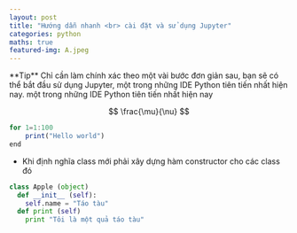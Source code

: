 ```yaml
---
layout: post
title: "Hướng dẫn nhanh <br> cài đặt và sử dụng Jupyter"
categories: python
maths: true
featured-img: A.jpeg
---
```

<div class="alert danger" markdown="1">
**Tip** Chỉ cần làm chính xác theo một vài bước đơn giản sau, bạn sẽ có thể  bắt đầu sử dụng Jupyter, một trong những IDE Python tiên tiến nhất hiện nay. một trong những IDE Python tiên tiến nhất hiện nay
</div>


$$
\frac{\mu}{\nu}
$$

``` javascript
for 1=1:100
	print("Hello world")
end
```

- Khi định nghĩa class mới phải xây dựng hàm constructor cho các class đó

``` python
class Apple (object)
  def __init__ (self):
    self.name = "Táo tàu"
  def print (self)
    print "Tôi là một quả táo tàu"
```
